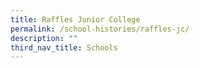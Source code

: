 ```yaml
---
title: Raffles Junior College
permalink: /school-histories/raffles-jc/
description: ""
third_nav_title: Schools
---
```


